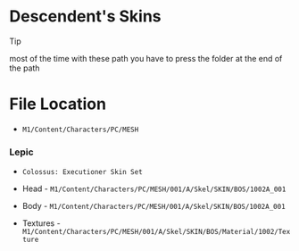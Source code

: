 # Descendent's Skins  


>[!TIP]
> most of the time with these path you have to press the folder at the end of the path 
>
>
>


# File Location 


* `M1/Content/Characters/PC/MESH`


### Lepic
 

 - `Colossus: Executioner Skin Set` 


 - Head - `M1/Content/Characters/PC/MESH/001/A/Skel/SKIN/BOS/1002A_001`


 - Body - `M1/Content/Characters/PC/MESH/001/A/Skel/SKIN/BOS/1002A_001`


 - Textures - `M1/Content/Characters/PC/MESH/001/A/Skel/SKIN/BOS/Material/1002/Texture`































